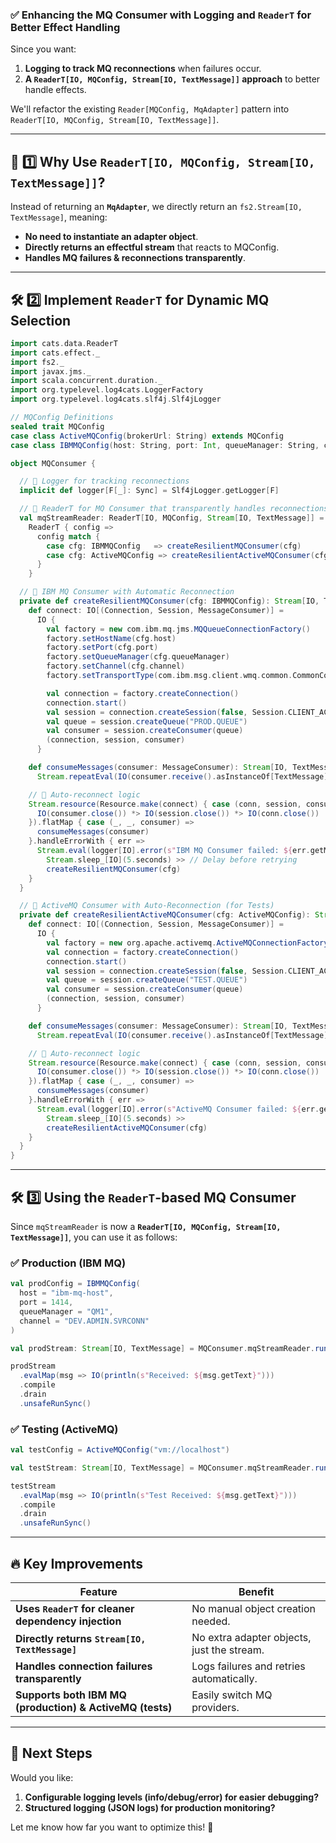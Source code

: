 ### **✅ Enhancing the MQ Consumer with Logging and `ReaderT` for Better Effect Handling**
Since you want:
1. **Logging to track MQ reconnections** when failures occur.
2. **A `ReaderT[IO, MQConfig, Stream[IO, TextMessage]]` approach** to better handle effects.

We'll refactor the existing `Reader[MQConfig, MqAdapter]` pattern into `ReaderT[IO, MQConfig, Stream[IO, TextMessage]]`.

---

## **🔹 1️⃣ Why Use `ReaderT[IO, MQConfig, Stream[IO, TextMessage]]`?**
Instead of returning an **`MqAdapter`**, we directly return an `fs2.Stream[IO, TextMessage]`, meaning:
- **No need to instantiate an adapter object**.
- **Directly returns an effectful stream** that reacts to MQConfig.
- **Handles MQ failures & reconnections transparently**.

---

## **🛠 2️⃣ Implement `ReaderT` for Dynamic MQ Selection**
```scala
import cats.data.ReaderT
import cats.effect._
import fs2._
import javax.jms._
import scala.concurrent.duration._
import org.typelevel.log4cats.LoggerFactory
import org.typelevel.log4cats.slf4j.Slf4jLogger

// MQConfig Definitions
sealed trait MQConfig
case class ActiveMQConfig(brokerUrl: String) extends MQConfig
case class IBMMQConfig(host: String, port: Int, queueManager: String, channel: String) extends MQConfig

object MQConsumer {

  // 🔹 Logger for tracking reconnections
  implicit def logger[F[_]: Sync] = Slf4jLogger.getLogger[F]

  // 🔹 ReaderT for MQ Consumer that transparently handles reconnections
  val mqStreamReader: ReaderT[IO, MQConfig, Stream[IO, TextMessage]] =
    ReaderT { config =>
      config match {
        case cfg: IBMMQConfig   => createResilientMQConsumer(cfg)
        case cfg: ActiveMQConfig => createResilientActiveMQConsumer(cfg)
      }
    }

  // 🔹 IBM MQ Consumer with Automatic Reconnection
  private def createResilientMQConsumer(cfg: IBMMQConfig): Stream[IO, TextMessage] = {
    def connect: IO[(Connection, Session, MessageConsumer)] =
      IO {
        val factory = new com.ibm.mq.jms.MQQueueConnectionFactory()
        factory.setHostName(cfg.host)
        factory.setPort(cfg.port)
        factory.setQueueManager(cfg.queueManager)
        factory.setChannel(cfg.channel)
        factory.setTransportType(com.ibm.msg.client.wmq.common.CommonConstants.WMQ_CM_CLIENT)

        val connection = factory.createConnection()
        connection.start()
        val session = connection.createSession(false, Session.CLIENT_ACKNOWLEDGE)
        val queue = session.createQueue("PROD.QUEUE")
        val consumer = session.createConsumer(queue)
        (connection, session, consumer)
      }

    def consumeMessages(consumer: MessageConsumer): Stream[IO, TextMessage] =
      Stream.repeatEval(IO(consumer.receive().asInstanceOf[TextMessage]))

    // 🔹 Auto-reconnect logic
    Stream.resource(Resource.make(connect) { case (conn, session, consumer) =>
      IO(consumer.close()) *> IO(session.close()) *> IO(conn.close())
    }).flatMap { case (_, _, consumer) =>
      consumeMessages(consumer)
    }.handleErrorWith { err =>
      Stream.eval(logger[IO].error(s"IBM MQ Consumer failed: ${err.getMessage}, reconnecting...")) >>
        Stream.sleep_[IO](5.seconds) >> // Delay before retrying
        createResilientMQConsumer(cfg)
    }
  }

  // 🔹 ActiveMQ Consumer with Auto-Reconnection (for Tests)
  private def createResilientActiveMQConsumer(cfg: ActiveMQConfig): Stream[IO, TextMessage] = {
    def connect: IO[(Connection, Session, MessageConsumer)] =
      IO {
        val factory = new org.apache.activemq.ActiveMQConnectionFactory(cfg.brokerUrl)
        val connection = factory.createConnection()
        connection.start()
        val session = connection.createSession(false, Session.CLIENT_ACKNOWLEDGE)
        val queue = session.createQueue("TEST.QUEUE")
        val consumer = session.createConsumer(queue)
        (connection, session, consumer)
      }

    def consumeMessages(consumer: MessageConsumer): Stream[IO, TextMessage] =
      Stream.repeatEval(IO(consumer.receive().asInstanceOf[TextMessage]))

    // 🔹 Auto-reconnect logic
    Stream.resource(Resource.make(connect) { case (conn, session, consumer) =>
      IO(consumer.close()) *> IO(session.close()) *> IO(conn.close())
    }).flatMap { case (_, _, consumer) =>
      consumeMessages(consumer)
    }.handleErrorWith { err =>
      Stream.eval(logger[IO].error(s"ActiveMQ Consumer failed: ${err.getMessage}, reconnecting...")) >>
        Stream.sleep_[IO](5.seconds) >>
        createResilientActiveMQConsumer(cfg)
    }
  }
}
```

---

## **🛠 3️⃣ Using the `ReaderT`-based MQ Consumer**
Since `mqStreamReader` is now a **`ReaderT[IO, MQConfig, Stream[IO, TextMessage]]`**, you can use it as follows:

### **✅ Production (IBM MQ)**
```scala
val prodConfig = IBMMQConfig(
  host = "ibm-mq-host",
  port = 1414,
  queueManager = "QM1",
  channel = "DEV.ADMIN.SVRCONN"
)

val prodStream: Stream[IO, TextMessage] = MQConsumer.mqStreamReader.run(prodConfig)

prodStream
  .evalMap(msg => IO(println(s"Received: ${msg.getText}")))
  .compile
  .drain
  .unsafeRunSync()
```

### **✅ Testing (ActiveMQ)**
```scala
val testConfig = ActiveMQConfig("vm://localhost")

val testStream: Stream[IO, TextMessage] = MQConsumer.mqStreamReader.run(testConfig)

testStream
  .evalMap(msg => IO(println(s"Test Received: ${msg.getText}")))
  .compile
  .drain
  .unsafeRunSync()
```

---

## **🔥 Key Improvements**
| **Feature** | **Benefit** |
|------------|------------|
| **Uses `ReaderT` for cleaner dependency injection** | No manual object creation needed. |
| **Directly returns `Stream[IO, TextMessage]`** | No extra adapter objects, just the stream. |
| **Handles connection failures transparently** | Logs failures and retries automatically. |
| **Supports both IBM MQ (production) & ActiveMQ (tests)** | Easily switch MQ providers. |

---

## **🚀 Next Steps**
Would you like:
1. **Configurable logging levels (info/debug/error) for easier debugging?**
2. **Structured logging (JSON logs) for production monitoring?**

Let me know how far you want to optimize this! 🚀
